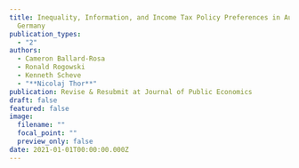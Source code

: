 ```yaml
---
title: Inequality, Information, and Income Tax Policy Preferences in Austria and
  Germany
publication_types:
  - "2"
authors:
  - Cameron Ballard-Rosa
  - Ronald Rogowski
  - Kenneth Scheve
  - "**Nicolaj Thor**"
publication: Revise & Resubmit at Journal of Public Economics
draft: false
featured: false
image:
  filename: ""
  focal_point: ""
  preview_only: false
date: 2021-01-01T00:00:00.000Z
---
```

